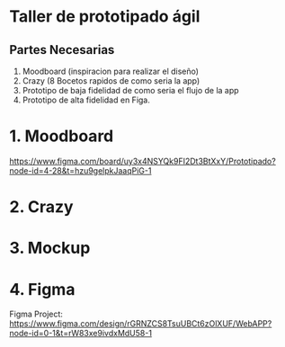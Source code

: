 # Taller de prototipado ágil

## Partes Necesarias
1. Moodboard (inspiracion para realizar el diseño)
2. Crazy (8 Bocetos rapidos de como seria la app)
3. Prototipo de baja fidelidad de como seria el flujo de la app
4. Prototipo de alta fidelidad en Figa.


# 1. Moodboard
https://www.figma.com/board/uy3x4NSYQk9FI2Dt3BtXxY/Prototipado?node-id=4-28&t=hzu9gelpkJaaqPiG-1



# 2. Crazy



# 3. Mockup



# 4. Figma
Figma Project: https://www.figma.com/design/rGRNZCS8TsuUBCt6zOlXUF/WebAPP?node-id=0-1&t=rW83xe9ivdxMdU58-1